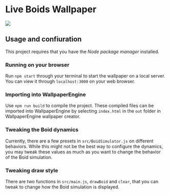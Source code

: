 # Live Boids Wallpaper

![](media/boids.gif)

## Usage and confiuration

This project requires that you have the *Node package manager* installed.

### Running on your browser
Run ``npm start`` through your terminal to start the wallpaper on a local server. You can view it through ``localhost:3000`` on your web browser.

### Importing into WallpaperEngine
Use ``npm run build`` to compile the project. These compiled files can be imported into WallpaperEngine by selecting ``index.html`` in the ``out`` folder in WallpaperEngine wallpaper creator.

### Tweaking the Boid dynamics
Currently, there are a few presets in ``src/BoidSimulator.js`` on different behaviors. While this might not be the best way to configure the dynamics, you may tweak these values as much as you want to change the behavior of the Boid simulation.

### Tweaking draw style
There are two functions in ``src/main.js``, ``drawBoid`` and ``clear``, that you can tweak to change how the Boid simulation is displayed.